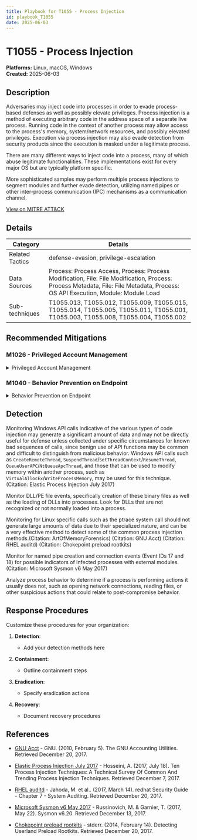 ```yaml
---
title: Playbook for T1055 - Process Injection
id: playbook_T1055
date: 2025-06-03
---
```

# T1055 - Process Injection

**Platforms:** Linux, macOS, Windows  
**Created:** 2025-06-03

## Description
Adversaries may inject code into processes in order to evade process-based defenses as well as possibly elevate privileges. Process injection is a method of executing arbitrary code in the address space of a separate live process. Running code in the context of another process may allow access to the process's memory, system/network resources, and possibly elevated privileges. Execution via process injection may also evade detection from security products since the execution is masked under a legitimate process. 

There are many different ways to inject code into a process, many of which abuse legitimate functionalities. These implementations exist for every major OS but are typically platform specific. 

More sophisticated samples may perform multiple process injections to segment modules and further evade detection, utilizing named pipes or other inter-process communication (IPC) mechanisms as a communication channel. 

[View on MITRE ATT&CK](https://attack.mitre.org/techniques/T1055)

## Details

| Category          | Details                  |
|-------------------|--------------------------|
| Related Tactics   | defense-evasion, privilege-escalation                |
| Data Sources      | Process: Process Access, Process: Process Modification, File: File Modification, Process: Process Metadata, File: File Metadata, Process: OS API Execution, Module: Module Load |
| Sub-techniques    | T1055.013, T1055.012, T1055.009, T1055.015, T1055.014, T1055.005, T1055.011, T1055.001, T1055.003, T1055.008, T1055.004, T1055.002               |

## Recommended Mitigations

### M1026 - Privileged Account Management

<details>
<summary>Privileged Account Management</summary>


**Privileged Account Management focuses on implementing policies, controls, and tools to securely manage privileged accounts (e.g., SYSTEM, root, or administrative accounts). This includes restricting access, limiting the scope of permissions, monitoring privileged account usage, and ensuring accountability through logging and auditing.This mitigation can be implemented through the following measures:**

**Account Permissions and Roles:**
- Implement RBAC and least privilege principles to allocate permissions securely.
- Use tools like Active Directory Group Policies to enforce access restrictions.

**Credential Security:**
- Deploy password vaulting tools like CyberArk, HashiCorp Vault, or KeePass for secure storage and rotation of credentials.
- Enforce password policies for complexity, uniqueness, and expiration using tools like Microsoft Group Policy Objects (GPO).

**Multi-Factor Authentication (MFA):**
- Enforce MFA for all privileged accounts using Duo Security, Okta, or Microsoft Azure AD MFA.

**Privileged Access Management (PAM):**
- Use PAM solutions like CyberArk, BeyondTrust, or Thycotic to manage, monitor, and audit privileged access.

**Auditing and Monitoring:**
- Integrate activity monitoring into your SIEM (e.g., Splunk or QRadar) to detect and alert on anomalous privileged account usage.

**Just-In-Time Access:**
- Deploy JIT solutions like Azure Privileged Identity Management (PIM) or configure ephemeral roles in AWS and GCP to grant time-limited elevated permissions.

***Tools for Implementation*:**

**Privileged Access Management (PAM):**
- CyberArk, BeyondTrust, Thycotic, HashiCorp Vault.

**Credential Management:**
- Microsoft LAPS (Local Admin Password Solution), Password Safe, HashiCorp Vault, KeePass.

**Multi-Factor Authentication:**
- Duo Security, Okta, Microsoft Azure MFA, Google Authenticator.

**Linux Privilege Management:**
- sudo configuration, SELinux, AppArmor.

**Just-In-Time Access:**
- Azure Privileged Identity Management (PIM), AWS IAM Roles with session constraints, GCP Identity-Aware Proxy.


[View mitigation on MITRE ATT&CK](https://attack.mitre.org/mitigations/M1026)
</details>

### M1040 - Behavior Prevention on Endpoint

<details>
<summary>Behavior Prevention on Endpoint</summary>


**Behavior Prevention on Endpoint refers to the use of technologies and strategies to detect and block potentially malicious activities by analyzing the behavior of processes, files, API calls, and other endpoint events. Rather than relying solely on known signatures, this approach leverages heuristics, machine learning, and real-time monitoring to identify anomalous patterns indicative of an attack. This mitigation can be implemented through the following measures:**

**Suspicious Process Behavior:**
- Implementation: Use Endpoint Detection and Response (EDR) tools to monitor and block processes exhibiting unusual behavior, such as privilege escalation attempts.
- Use Case: An attacker uses a known vulnerability to spawn a privileged process from a user-level application. The endpoint tool detects the abnormal parent-child process relationship and blocks the action.

**Unauthorized File Access:**
- Implementation: Leverage Data Loss Prevention (DLP) or endpoint tools to block processes attempting to access sensitive files without proper authorization.
- Use Case: A process tries to read or modify a sensitive file located in a restricted directory, such as /etc/shadow on Linux or the SAM registry hive on Windows. The endpoint tool identifies this anomalous behavior and prevents it.

**Abnormal API Calls:**
- Implementation: Implement runtime analysis tools to monitor API calls and block those associated with malicious activities.
- Use Case: A process dynamically injects itself into another process to hijack its execution. The endpoint detects the abnormal use of APIs like `OpenProcess` and `WriteProcessMemory` and terminates the offending process.

**Exploit Prevention:**
- Implementation: Use behavioral exploit prevention tools to detect and block exploits attempting to gain unauthorized access.
- Use Case: A buffer overflow exploit is launched against a vulnerable application. The endpoint detects the anomalous memory write operation and halts the process.


[View mitigation on MITRE ATT&CK](https://attack.mitre.org/mitigations/M1040)
</details>

## Detection
Monitoring Windows API calls indicative of the various types of code injection may generate a significant amount of data and may not be directly useful for defense unless collected under specific circumstances for known bad sequences of calls, since benign use of API functions may be common and difficult to distinguish from malicious behavior. Windows API calls such as <code>CreateRemoteThread</code>, <code>SuspendThread</code>/<code>SetThreadContext</code>/<code>ResumeThread</code>, <code>QueueUserAPC</code>/<code>NtQueueApcThread</code>, and those that can be used to modify memory within another process, such as <code>VirtualAllocEx</code>/<code>WriteProcessMemory</code>, may be used for this technique.(Citation: Elastic Process Injection July 2017) 

Monitor DLL/PE file events, specifically creation of these binary files as well as the loading of DLLs into processes. Look for DLLs that are not recognized or not normally loaded into a process. 

Monitoring for Linux specific calls such as the ptrace system call should not generate large amounts of data due to their specialized nature, and can be a very effective method to detect some of the common process injection methods.(Citation: ArtOfMemoryForensics)  (Citation: GNU Acct)  (Citation: RHEL auditd)  (Citation: Chokepoint preload rootkits) 

Monitor for named pipe creation and connection events (Event IDs 17 and 18) for possible indicators of infected processes with external modules.(Citation: Microsoft Sysmon v6 May 2017) 

Analyze process behavior to determine if a process is performing actions it usually does not, such as opening network connections, reading files, or other suspicious actions that could relate to post-compromise behavior. 

## Response Procedures
Customize these procedures for your organization:

1. **Detection**: 
   - Add your detection methods here
   
2. **Containment**:
   - Outline containment steps

3. **Eradication**:
   - Specify eradication actions

4. **Recovery**:
   - Document recovery procedures

## References

- [GNU Acct](https://www.gnu.org/software/acct/) - GNU. (2010, February 5). The GNU Accounting Utilities. Retrieved December 20, 2017.

- [Elastic Process Injection July 2017](https://www.endgame.com/blog/technical-blog/ten-process-injection-techniques-technical-survey-common-and-trending-process) - Hosseini, A. (2017, July 18). Ten Process Injection Techniques: A Technical Survey Of Common And Trending Process Injection Techniques. Retrieved December 7, 2017.

- [RHEL auditd](https://access.redhat.com/documentation/en-us/red_hat_enterprise_linux/6/html/security_guide/chap-system_auditing) - Jahoda, M. et al.. (2017, March 14). redhat Security Guide - Chapter 7 - System Auditing. Retrieved December 20, 2017.

- [Microsoft Sysmon v6 May 2017](https://docs.microsoft.com/sysinternals/downloads/sysmon) - Russinovich, M. & Garnier, T. (2017, May 22). Sysmon v6.20. Retrieved December 13, 2017.

- [Chokepoint preload rootkits](http://www.chokepoint.net/2014/02/detecting-userland-preload-rootkits.html) - stderr. (2014, February 14). Detecting Userland Preload Rootkits. Retrieved December 20, 2017.
